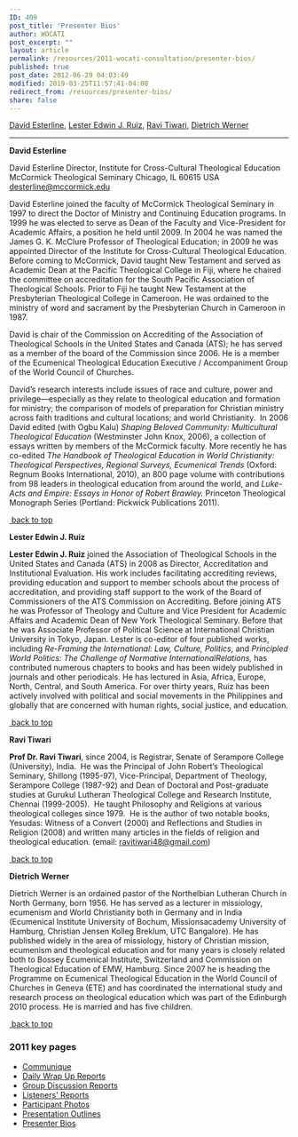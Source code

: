 ```yaml
---
ID: 409
post_title: 'Presenter Bios'
author: WOCATI
post_excerpt: ""
layout: article
permalink: /resources/2011-wocati-consultation/presenter-bios/
published: true
post_date: 2012-06-29 04:03:49
modified: 2019-03-25T11:57:41-04:00
redirect_from: /resources/presenter-bios/
share: false
---
```

<a name="top"></a>
<a href="#Esterline">David Esterline</a>, <a href="#Ruiz">Lester Edwin J. Ruiz</a>, <a href="#Tiwari">Ravi Tiwari</a>, <a href="#Werner">Dietrich Werner</a>

<hr />

<strong>David Esterline</strong>

David <a name="Esterline"></a>Esterline
Director, Institute for Cross-Cultural Theological Education
McCormick Theological Seminary
Chicago, IL 60615 USA
desterline@mccormick.edu

David Esterline joined the faculty of McCormick Theological Seminary in 1997 to direct the Doctor of Ministry and Continuing Education programs. In 1999 he was elected to serve as Dean of the Faculty and Vice-President for Academic Affairs, a position he held until 2009. In 2004 he was named the James G. K. McClure Professor of Theological Education; in 2009 he was appointed Director of the Institute for Cross-Cultural Theological Education. Before coming to McCormick, David taught New Testament and served as Academic Dean at the Pacific Theological College in Fiji, where he chaired the committee on accreditation for the South Pacific Association of Theological Schools. Prior to Fiji he taught New Testament at the Presbyterian Theological College in Cameroon. He was ordained to the ministry of word and sacrament by the Presbyterian Church in Cameroon in 1987.

David is chair of the Commission on Accrediting of the Association of Theological Schools in the United States and Canada (ATS); he has served as a member of the board of the Commission since 2006. He is a member of the Ecumenical Theological Education Executive / Accompaniment Group of the World Council of Churches.

David’s research interests include issues of race and culture, power and privilege—especially as they relate to theological education and formation for ministry; the comparison of models of preparation for Christian ministry across faith traditions and cultural locations; and world Christianity.  In 2006 David edited (with Ogbu Kalu) <em>Shaping Beloved Community: Multicultural Theological Education</em> (Westminster John Knox, 2006), a collection of essays written by members of the McCormick faculty. More recently he has co-edited <em>The Handbook of Theological Education in World Christianity: Theological Perspectives, Regional Surveys, Ecumenical Trends</em> (Oxford: Regnum Books International, 2010), an 800 page volume with contributions from 98 leaders in theological education from around the world, and <em>Luke-Acts and Empire: Essays in Honor of Robert Brawley. </em>Princeton Theological Monograph Series (Portland: Pickwick Publications 2011).

<a href="#top"> back to top</a>

<strong><a name="Ruiz"></a>Lester Edwin J. Ruiz</strong>

<strong>Lester Edwin J. Ruiz</strong> joined the Association of Theological Schools in the United States and Canada (ATS) in 2008 as Director, Accreditation and Institutional Evaluation. His work includes facilitating accrediting reviews, providing education and support to member schools about the process of accreditation, and providing staff support to the work of the Board of Commissioners of the ATS Commission on Accrediting. Before joining ATS he was Professor of Theology and Culture and Vice President for Academic Affairs and Academic Dean of New York Theological Seminary. Before that he was Associate Professor of Political Science at International Christian University in Tokyo, Japan. Lester is co-editor of four published works, including <em>Re-Framing the International: Law, Culture, Politics</em>, and <em>Principled World Politics: The Challenge of Normative InternationalRelations, </em>has contributed numerous chapters to books and has been widely published in journals and other periodicals. He has lectured in Asia, Africa, Europe, North, Central, and South America. For over thirty years, Ruiz has been actively involved with political and social movements in the Philippines and globally that are concerned with human rights, social justice, and education.

<a href="#top"> back to top</a>

<strong><a name="Tiwari"></a>Ravi Tiwari</strong>

<strong>Prof Dr. Ravi Tiwari</strong>, since 2004, is Registrar, Senate of Serampore College (University), India.  He was the Principal of John Robert’s Theological Seminary, Shillong (1995-97), Vice-Principal, Department of Theology, Serampore College (1987-92) and Dean of Doctoral and Post-graduate studies at Gurukul Lutheran Theological College and Research Institute, Chennai (1999-2005).  He taught Philosophy and Religions at various theological colleges since 1979.  He is the author of two notable books, Yesudas: Witness of a Convert (2000) and Reflections and Studies in Religion (2008) and written many articles in the fields of religion and theological education. (email: ravitiwari48@gmail.com)

<a href="#top"> back to top</a>

<strong><a name="Werner"></a>Dietrich Werner</strong>

Dietrich Werner is an ordained pastor of the Northelbian Lutheran Church in North Germany, born 1956. He has served as a lecturer in missiology, ecumenism and World Christianity both in Germany and in India (Ecumenical Institute University of Bochum, Missionsacademy University of Hamburg, Christian Jensen Kolleg Breklum, UTC Bangalore). He has published widely in the area of missiology, history of Christian mission, ecumenism and theological education and for many years is closely related both to Bossey Ecumenical Institute, Switzerland and Commission on Theological Education of EMW, Hamburg. Since 2007 he is heading the Programme on Ecumenical Theological Education in the World Council of Churches in Geneva (ETE) and has coordinated the international study and research process on theological education which was part of the Edinburgh 2010 process. He is married and has five children.

<a href="#top"> back to top</a>


### 2011 key pages

*   [Communique](/resources/2011-wocati-consultation/2011-communique/)
*   [Daily Wrap Up Reports](/resources/2011-wocati-consultation/daily-wrap-up-reports/)
*   [Group Discussion Reports](/resources/2011-wocati-consultation/group-discussion-reports/)
*   [Listeners' Reports](/resources/2011-wocati-consultation/listenerss-reports/)
*   [Participant Photos](/resources/2011-wocati-consultation/2011-participant-photos/)
*   [Presentation Outlines](/resources/2011-wocati-consultation/presentation-outlines/)
*   [Presenter Bios](/resources/2011-wocati-consultation/presenter-bios/)
